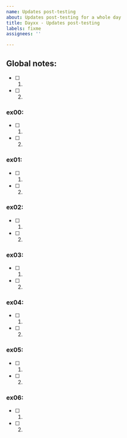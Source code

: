 ```yaml
---
name: Updates post-testing
about: Updates post-testing for a whole day
title: Dayxx - Updates post-testing
labels: fixme
assignees: ''

---
```


## Global notes:

- [ ] 1. 
- [ ] 2. 

### ex00:
- [ ] 1. 
- [ ] 2. 

### ex01:
- [ ] 1. 
- [ ] 2. 

### ex02:
- [ ] 1. 
- [ ] 2. 

### ex03:
- [ ] 1. 
- [ ] 2. 

### ex04:
- [ ] 1. 
- [ ] 2. 

### ex05:
- [ ] 1. 
- [ ] 2. 

### ex06:
- [ ] 1. 
- [ ] 2.
